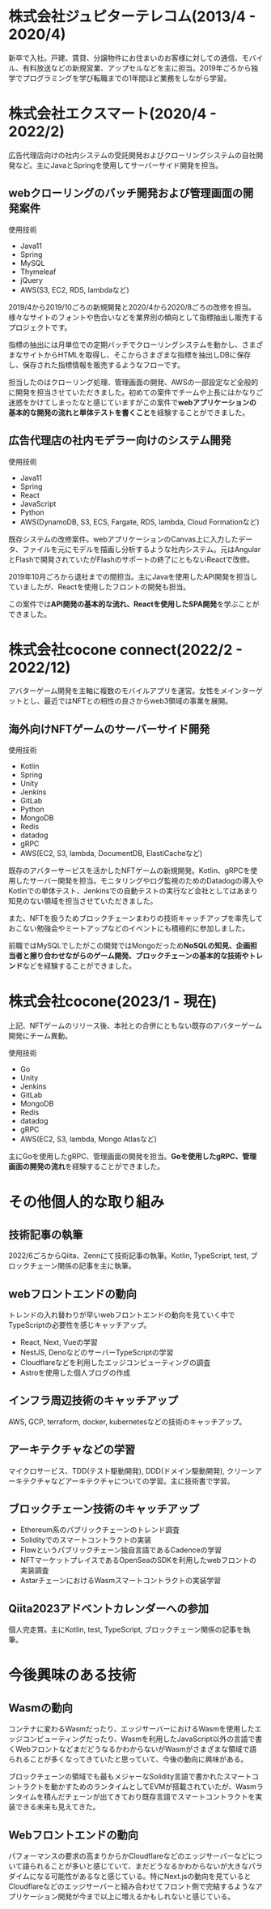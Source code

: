 # 株式会社ジュピターテレコム(2013/4 - 2020/4)

新卒で入社。戸建、賃貸、分譲物件にお住まいのお客様に対しての通信、モバイル、有料放送などの新規営業、アップセルなどを主に担当。2019年ごろから独学でプログラミングを学び転職までの1年間ほど業務をしながら学習。

# 株式会社エクスマート(2020/4 - 2022/2)

広告代理店向けの社内システムの受託開発およびクローリングシステムの自社開発など。主にJavaとSpringを使用してサーバーサイド開発を担当。

## webクローリングのバッチ開発および管理画面の開発案件

使用技術
- Java11
- Spring
- MySQL
- Thymeleaf
- jQuery
- AWS(S3, EC2, RDS, lambdaなど)

2019/4から2019/10ごろの新規開発と2020/4から2020/8ごろの改修を担当。様々なサイトのフォントや色合いなどを業界別の傾向として指標抽出し販売するプロジェクトです。

指標の抽出には月単位での定期バッチでクローリングシステムを動かし、さまざまなサイトからHTMLを取得し、そこからさまざまな指標を抽出しDBに保存し、保存された指標情報を販売するようなフローです。

担当したのはクローリング処理、管理画面の開発、AWSの一部設定など全般的に開発を担当させていただきました。初めての案件でチームや上長にはかなりご迷惑をかけてしまったなと感じていますがこの案件で**webアプリケーションの基本的な開発の流れと単体テストを書くこと**を経験することができました。

## 広告代理店の社内モデラー向けのシステム開発

使用技術
- Java11
- Spring
- React
- JavaScript
- Python
- AWS(DynamoDB, S3, ECS, Fargate, RDS, lambda, Cloud Formationなど)

既存システムの改修案件。webアプリケーションのCanvas上に入力したデータ、ファイルを元にモデルを描画し分析するような社内システム。元はAngularとFlashで開発されていたがFlashのサポートの終了にともないReactで改修。

2019年10月ごろから退社までの間担当。主にJavaを使用したAPI開発を担当していましたが、Reactを使用したフロントの開発も担当。

この案件では**API開発の基本的な流れ、Reactを使用したSPA開発**を学ぶことができました。

# 株式会社cocone connect(2022/2 - 2022/12)

アバターゲーム開発を主軸に複数のモバイルアプリを運営。女性をメインターゲットとし、最近ではNFTとの相性の良さからweb3領域の事業を展開。

## 海外向けNFTゲームのサーバーサイド開発

使用技術
- Kotlin
- Spring
- Unity
- Jenkins
- GitLab
- Python
- MongoDB
- Redis
- datadog
- gRPC
- AWS(EC2, S3, lambda, DocumentDB, ElastiCacheなど)

既存のアバターサービスを活かしたNFTゲームの新規開発。Kotlin、gRPCを使用したサーバー開発を担当。モニタリングやログ監視のためのDatadogの導入やKotlinでの単体テスト、Jenkinsでの自動テストの実行など会社としてはあまり知見のない領域を担当させていただきました。

また、NFTを扱うためブロックチェーンまわりの技術キャッチアップを率先しておこない勉強会やミートアップなどのイベントにも積極的に参加しました。

前職ではMySQLでしたがこの開発ではMongoだっため**NoSQLの知見、企画担当者と擦り合わせながらのゲーム開発、ブロックチェーンの基本的な技術やトレンド**などを経験することができました。

# 株式会社cocone(2023/1 - 現在)

上記、NFTゲームのリリース後、本社との合併にともない既存のアバターゲーム開発にチーム異動。

使用技術
- Go
- Unity
- Jenkins
- GitLab
- MongoDB
- Redis
- datadog
- gRPC
- AWS(EC2, S3, lambda, Mongo Atlasなど)

主にGoを使用したgRPC、管理画面の開発を担当。**Goを使用したgRPC、管理画面の開発の流れ**を経験することができました。

# その他個人的な取り組み

## 技術記事の執筆

2022/6ごろからQiita、Zennにて技術記事の執筆。Kotlin, TypeScript, test, ブロックチェーン関係の記事を主に執筆。

## webフロントエンドの動向

トレンドの入れ替わりが早いwebフロントエンドの動向を見ていく中でTypeScriptの必要性を感じキャッチアップ。

- React, Next, Vueの学習
- NestJS, DenoなどのサーバーTypeScriptの学習
- Cloudflareなどを利用したエッジコンピューティングの調査
- Astroを使用した個人ブログの作成

## インフラ周辺技術のキャッチアップ

AWS, GCP, terraform, docker, kubernetesなどの技術のキャッチアップ。

## アーキテクチャなどの学習

マイクロサービス、TDD(テスト駆動開発), DDD(ドメイン駆動開発), クリーンアーキテクチャなどアーキテクチャについての学習。主に技術書で学習。

## ブロックチェーン技術のキャッチアップ

- Ethereum系のパブリックチェーンのトレンド調査
- Solidityでのスマートコントラクトの実装
- Flowというパブリックチェーン独自言語であるCadenceの学習
- NFTマーケットプレイスであるOpenSeaのSDKを利用したwebフロントの実装調査
- AstarチェーンにおけるWasmスマートコントラクトの実装学習

## Qiita2023アドベントカレンダーへの参加

個人完走賞。主にKotlin, test, TypeScript, ブロックチェーン関係の記事を執筆。

# 今後興味のある技術

## Wasmの動向

コンテナに変わるWasmだったり、エッジサーバーにおけるWasmを使用したエッジコンピューティングだったり、Wasmを利用したJavaScript以外の言語で書くWebフロントなどまだどうなるかわからないがWasmがさまざまな領域で語られることが多くなってきていたと思っていて、今後の動向に興味がある。

ブロックチェーンの領域でも最もメジャーなSolidity言語で書かれたスマートコントラクトを動かすためのランタイムとしてEVMが搭載されていたが、Wasmランタイムを積んだチェーンが出てきており既存言語でスマートコントラクトを実装できる未来も見えてきた。

## Webフロントエンドの動向

パフォーマンスの要求の高まりからかCloudflareなどのエッジサーバーなどについて語られることが多いと感じていて、まだどうなるかわからないが大きなパラダイムになる可能性があるなと感じている。特にNext.jsの動向を見ているとCloudflareなどのエッジサーバーと組み合わせてフロント側で完結するようなアプリケーション開発が今まで以上に増えるかもしれないと感じている。
